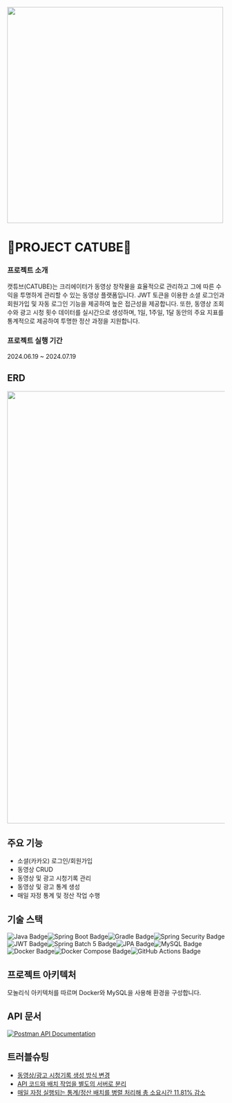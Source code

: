 <p align="left">
  <img src="https://postfiles.pstatic.net/MjAyNDA3MjBfMjM0/MDAxNzIxNDEwNDExMDUz.CKXpW2vWbk0CpB2vtjDPlnixI046ROcbx28qJ6heHbog.ShKsdHjEK7f0I2penVHVqeNcT-5fPCIjMG56lOQbt4wg.PNG/SE-17a259f2-2116-4cd0-84b3-579aa4bc5bdc.png?type=w2000" width="500">
</p>

# **💸PROJECT CATUBE💸**

### 프로젝트 소개
캣튜브(CATUBE)는 크리에이터가 동영상 창작물을 효율적으로 관리하고 그에 따른 수익을 투명하게 관리할 수 있는 동영상 플랫폼입니다. JWT 토큰을 이용한 소셜 로그인과 회원가입 및 자동 로그인 기능을 제공하여 높은 접근성을 제공합니다. 또한, 동영상 조회수와 광고 시청 횟수 데이터를 실시간으로 생성하며, 1일, 1주일, 1달 동안의 주요 지표를 통계적으로 제공하여 투명한 정산 과정을 지원합니다.

### 프로젝트 실행 기간
2024.06.19 ~ 2024.07.19

## ERD
<p align="left">
  <img src="https://postfiles.pstatic.net/MjAyNDA3MjBfMjQ2/MDAxNzIxNDA2NjQ3MzI1.ZGJ0PU7MqhzjWNI6Mud8HD2MkMl7_dTfA1rNZXcraLMg.VbqIIziJs880PPOMoFtr_926H3-pPo_ulZAFw9n-0FIg.PNG/image.png?type=w2000" height="1000">
</p>

## 주요 기능
- 소셜(카카오) 로그인/회원가입
- 동영상 CRUD
- 동영상 및 광고 시청기록 관리
- 동영상 및 광고 통계 생성
- 매일 자정 통계 및 정산 작업 수행

## 기술 스택
<img src="https://img.shields.io/badge/Java-21-007396?style=for-the-badge&logo=java&logoColor=white" alt="Java Badge"><img src="https://img.shields.io/badge/Spring%20Boot-3.3.0-6DB33F?style=for-the-badge&logo=spring-boot&logoColor=white" alt="Spring Boot Badge"><img src="https://img.shields.io/badge/Gradle-8.8-02303A?style=for-the-badge&logo=gradle&logoColor=white" alt="Gradle Badge"><img src="https://img.shields.io/badge/Spring%20Security-6DB33F?style=for-the-badge&logo=Spring%20Security&logoColor=white" alt="Spring Security Badge"><img src="https://img.shields.io/badge/JWT-000000?style=for-the-badge&logo=json-web-tokens&logoColor=white" alt="JWT Badge"><img src="https://img.shields.io/badge/Spring%20Batch-5.0-6DB33F?style=for-the-badge&logo=spring&logoColor=white" alt="Spring Batch 5 Badge"><img src="https://img.shields.io/badge/JPA-59666C?style=for-the-badge&logo=Hibernate&logoColor=white" alt="JPA Badge"><img src="https://img.shields.io/badge/MySQL-4479A1?style=for-the-badge&logo=MySQL&logoColor=white" alt="MySQL Badge"><img src="https://img.shields.io/badge/Docker-2496ED?style=for-the-badge&logo=Docker&logoColor=white" alt="Docker Badge"><img src="https://img.shields.io/badge/Docker Compose-2496ED?style=for-the-badge&logo=Docker&logoColor=white" alt="Docker Compose Badge"><img src="https://img.shields.io/badge/GitHub%20Actions-2088FF?style=for-the-badge&logo=GitHub%20Actions&logoColor=white" alt="GitHub Actions Badge">

## 프로젝트 아키텍처
모놀리식 아키텍처를 따르며 Docker와 MySQL을 사용해 환경을 구성합니다.

## API 문서
[![Postman API Documentation](https://img.shields.io/badge/Postman-API%20Documentation-orange?style=for-the-badge&logo=postman)](https://documenter.getpostman.com/view/34905018/2sA3kYhyw6)

## 트러블슈팅
- [동영상/광고 시청기록 생성 방식 변경](https://candle-wasp-12a.notion.site/44e0c718251b4a47a7475db665145230?pvs=4)
- [API 코드와 배치 작업을 별도의 서버로 분리](https://candle-wasp-12a.notion.site/API-898548b7689945bbb69f415b2713b870?pvs=4)
- [매일 자정 실행되는 통계/정산 배치를 병렬 처리해 총 소요시간 11.81% 감소](https://candle-wasp-12a.notion.site/11-81-dba0e501da9941dc9c5e497c78f37f0b?pvs=4)